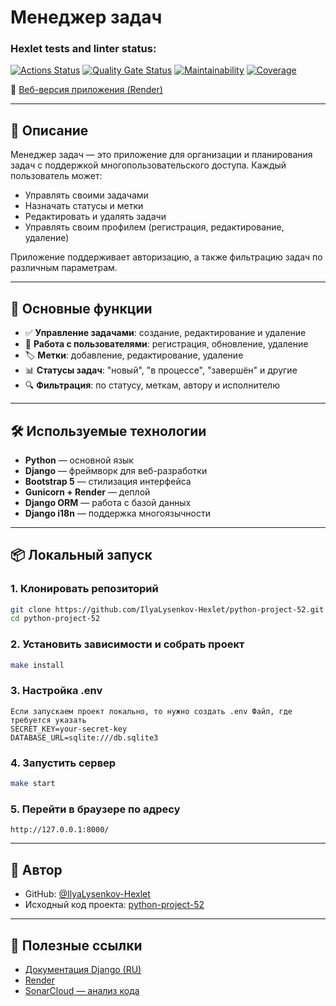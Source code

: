 # Менеджер задач

### Hexlet tests and linter status:

[![Actions Status](https://github.com/IlyaLysenkov-Hexlet/python-project-52/actions/workflows/hexlet-check.yml/badge.svg)](https://github.com/IlyaLysenkov-Hexlet/python-project-52/actions)
[![Quality Gate Status](https://sonarcloud.io/api/project_badges/measure?project=IlyaLysenkov-Hexlet_python-project-522&metric=alert_status)](https://sonarcloud.io/summary/new_code?id=IlyaLysenkov-Hexlet_python-project-522)
[![Maintainability](https://sonarcloud.io/api/project_badges/measure?project=IlyaLysenkov-Hexlet_python-project-522&metric=sqale_rating)](https://sonarcloud.io/summary/new_code?id=IlyaLysenkov-Hexlet_python-project-522)
[![Coverage](https://sonarcloud.io/api/project_badges/measure?project=IlyaLysenkov-Hexlet_python-project-522&metric=coverage)](https://sonarcloud.io/summary/new_code?id=IlyaLysenkov-Hexlet_python-project-522)

🔗 [Веб-версия приложения (Render)](https://python-project-52-02nk.onrender.com/)

---

## 📌 Описание

Менеджер задач — это приложение для организации и планирования задач с поддержкой многопользовательского доступа. Каждый пользователь может:

- Управлять своими задачами
- Назначать статусы и метки
- Редактировать и удалять задачи
- Управлять своим профилем (регистрация, редактирование, удаление)

Приложение поддерживает авторизацию, а также фильтрацию задач по различным параметрам.

---

## 🚀 Основные функции

- ✅ **Управление задачами**: создание, редактирование и удаление
- 👥 **Работа с пользователями**: регистрация, обновление, удаление
- 🏷️ **Метки**: добавление, редактирование, удаление
- 📊 **Статусы задач**: "новый", "в процессе", "завершён" и другие
- 🔍 **Фильтрация**: по статусу, меткам, автору и исполнителю

---

## 🛠️ Используемые технологии

- **Python** — основной язык
- **Django** — фреймворк для веб-разработки
- **Bootstrap 5** — стилизация интерфейса
- **Gunicorn + Render** — деплой
- **Django ORM** — работа с базой данных
- **Django i18n** — поддержка многоязычности

---

## 📦 Локальный запуск

### 1. Клонировать репозиторий

```bash
git clone https://github.com/IlyaLysenkov-Hexlet/python-project-52.git
cd python-project-52
```

### 2. Установить зависимости и собрать проект

```bash
make install
```
### 3. Настройка .env

```
Если запускаем проект локально, то нужно создать .env Файл, где требуется указать
SECRET_KEY=your-secret-key
DATABASE_URL=sqlite:///db.sqlite3
```

### 4. Запустить сервер

```bash
make start
```

### 5. Перейти в браузере по адресу

```
http://127.0.0.1:8000/
```

---

## 👤 Автор

- GitHub: [@IlyaLysenkov-Hexlet](https://github.com/IlyaLysenkov-Hexlet)
- Исходный код проекта: [python-project-52](https://github.com/IlyaLysenkov-Hexlet/python-project-52)

---

## 🔗 Полезные ссылки

- [Документация Django (RU)](https://docs.djangoproject.com/ru/)
- [Render](https://render.com)
- [SonarCloud — анализ кода](https://sonarcloud.io/summary/new_code?id=IlyaLysenkov-Hexlet_python-project-52)
